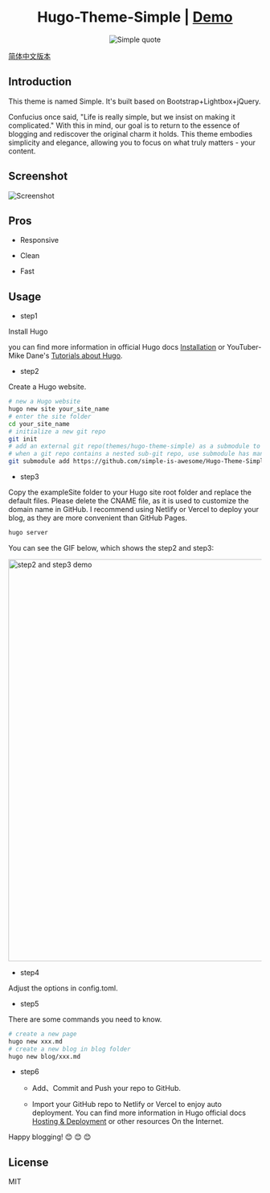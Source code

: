 <h1 align=center>Hugo-Theme-Simple | <a href="https://hugo.njxzc.top" target="_blank">Demo</a></h1>

<p align="center">
<img src="https://vip2.loli.io/2023/03/15/9LJ1QX8kKZrRtwA.webp" alt="Simple quote">
</p>

[简体中文版本](https://github.com/simple-is-awesome/Hugo-Theme-Simple/blob/main/README.zh-CN.md)

## Introduction 

This theme is named Simple. It's built based on Bootstrap+Lightbox+jQuery. 

Confucius once said, "Life is really simple, but we insist on making it complicated." With this in mind, our goal is to return to the essence of blogging and rediscover the original charm it holds. This theme embodies simplicity and elegance, allowing you to focus on what truly matters - your content.

## Screenshot

![Screenshot](https://vip2.loli.io/2023/05/01/lQFhg3ZA85PVwuY.png)

## Pros

- Responsive

- Clean

- Fast

## Usage

  - step1

Install Hugo

you can find more information in official Hugo docs [Installation](https://gohugo.io/installation/) or YouTuber-Mike Dane's [Tutorials about Hugo](https://www.youtube.com/playlist?list=PLLAZ4kZ9dFpOnyRlyS-liKL5ReHDcj4G3).

  - step2 

Create a Hugo website.

```bash
# new a Hugo website
hugo new site your_site_name
# enter the site folder
cd your_site_name
# initialize a new git repo
git init
# add an external git repo(themes/hugo-theme-simple) as a submodule to this git repo
# when a git repo contains a nested sub-git repo, use submodule has many advantages
git submodule add https://github.com/simple-is-awesome/Hugo-Theme-Simple.git themes/hugo-theme-simple
```

  - step3

Copy the exampleSite folder to your Hugo site root folder and replace the default files. Please delete the CNAME file, as it is used to customize the domain name in GitHub. I recommend using Netlify or Vercel to deploy your blog, as they are more convenient than GitHub Pages.

```bash
hugo server
```

You can see the GIF below, which shows the step2 and step3:

<img src="https://github.com/simple-is-awesome/Hugo-Theme-Simple/blob/main/static/images/hugo_step2_step3.gif?raw=true" width="800px" alt="step2 and step3 demo">

  - step4

Adjust the options in config.toml.

  - step5 

There are some commands you need to know.

```bash
# create a new page
hugo new xxx.md
# create a new blog in blog folder
hugo new blog/xxx.md
```

  - step6

    - Add、Commit and Push your repo to GitHub. 

    - Import your GitHub repo to Netlify or Vercel to enjoy auto deployment. You can find more information in Hugo official docs [Hosting & Deployment](https://gohugo.io/hosting-and-deployment/) or other resources On the Internet.

Happy blogging! :blush: :blush: :blush:

## License

MIT

